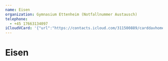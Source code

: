 ```yaml
---
name: Eisen
organization: Gymnasium Ettenheim (Notfallnummer Austausch)
telephone:
  - +45 17663134097
iCloudVCard: '{"url":"https://contacts.icloud.com/311500889/carddavhome/card/EBFC75DC-34C5-46F2-9932-4567A569A0E3.vcf","etag":"\"maupagm5\"","data":"BEGIN:VCARD\r\nVERSION:3.0\r\nFN:\r\nN:Eisen;;;;\r\nUID:02389B8F-AF20-4A09-86EF-71A9C1D28D7E\r\nPRODID:-//Apple Inc.//iOS 18.4.1//EN\r\nREV:2025-05-20T04:49:56Z\r\nORG:Gymnasium Ettenheim (Notfallnummer Austausch);\r\nTEL:+45 17663134097\r\nEND:VCARD"}'
---
```

# Eisen